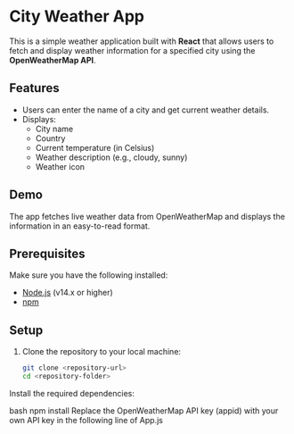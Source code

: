 # City Weather App

This is a simple weather application built with **React** that allows users to fetch and display weather information for a specified city using the **OpenWeatherMap API**.

## Features

- Users can enter the name of a city and get current weather details.
- Displays:
  - City name
  - Country
  - Current temperature (in Celsius)
  - Weather description (e.g., cloudy, sunny)
  - Weather icon

## Demo

The app fetches live weather data from OpenWeatherMap and displays the information in an easy-to-read format.

## Prerequisites

Make sure you have the following installed:

- [Node.js](https://nodejs.org/en/download/) (v14.x or higher)
- [npm](https://www.npmjs.com/)

## Setup

1. Clone the repository to your local machine:

   ```bash
   git clone <repository-url>
   cd <repository-folder>
Install the required dependencies:

bash
npm install
Replace the OpenWeatherMap API key (appid) with your own API key in the following line of App.js
